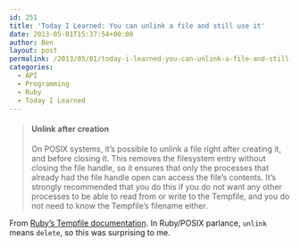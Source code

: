 ```yaml
---
id: 251
title: 'Today I Learned: You can unlink a file and still use it'
date: 2013-05-01T15:37:54+00:00
author: Ben
layout: post
permalink: /2013/05/01/today-i-learned-you-can-unlink-a-file-and-still-use-it/
categories:
  - API
  - Programming
  - Ruby
  - Today I Learned
---
```

> #### Unlink after creation
> 
> On POSIX systems, it’s possible to unlink a file right after creating it, and before closing it. This removes the filesystem entry without closing the file handle, so it ensures that only the processes that already had the file handle open can access the file’s contents. It’s strongly recommended that you do this if you do not want any other processes to be able to read from or write to the Tempfile, and you do not need to know the Tempfile’s filename either.

From [Ruby&#8217;s Tempfile documentation](http://www.ruby-doc.org/stdlib-1.9.3/libdoc/tempfile/rdoc/Tempfile.html). In Ruby/POSIX parlance, `unlink` means `delete`, so this was surprising to me.